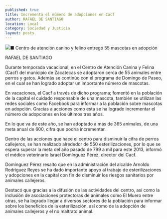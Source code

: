 ```yaml
---
published: true
title: Incrementa el número de adopciones en Cacf
author: RAFAEL DE SANTIAGO
location: Local
category: Sociedad y Justicia
layout: posts
---
```


![](http://i.imgur.com/uR7fhacm.jpg)■ Centro de atención canino y felino entregó 55 mascotas en adopción

RAFAEL DE SANTIAGO

Durante temporada vacacional, en el Centro de Atención Canina y Felina (Cacf) del municipio de Zacatecas se adoptaron cerca de 55 animales entre perros y gatos. Además se continúo con el programa de Domingo de Paseo, en el cual se han logrado adoptar un importante número de mascotas.

En vacaciones, el Cacf a través de dicho programa; fomentó en la población de la capital el cuidado responsable de una mascota, también se utilizan las redes sociales como Facebook para informar a la población sobre mascotas en adopción.
Gracias a acciones como esta se ha logrado incrementar el número de adopciones en los últimos tres años.

En lo que va de este año, se han adoptado a más de 365 animales, de una meta anual de 600, cifra que podría incrementar.

Dentro de las acciones que hace el centro para disminuir la cifra de perros callejeros, se han realizado alrededor de 550 esterilizaciones, por lo que se espera superar la meta del año pasado de 799 a mil para este 2013, informó el médico veterinario Israel Domínguez Pérez, director del Cacf.

Domínguez Pérez resalto que en la administración del alcalde Arnoldo Rodríguez Reyes se ha dado importante apoyo al trabajo de esterilizaciones y adopciones en la capital con fin de disminuir los riesgos sanitarios por animales callejeros.

Destacó que gracias a la difusión de las actividades del centro, así como la inclusión de asociaciones protectoras de animales como El Muero entre otras, se ha logrado llegar a diversos sectores de la población para informar sobre los beneficios de la esterilización, así como de la adopción de animales callejeros y el no maltrato animal.
